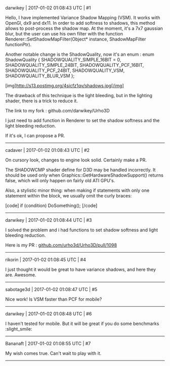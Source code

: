 darwikey | 2017-01-02 01:08:43 UTC | #1

Hello,
I have implemented Variance Shadow Mapping (VSM). It works with OpenGl, dx9 and dx11.
In order to add softness to shadows, this method allows to post-process the shadow map. 
At the moment, it's a 7x7 gaussian blur, but the user can use his own filter with the function Renderer::SetShadowMapFilter(Object* instance, ShadowMapFilter functionPtr).

Another notable change is the ShadowQuality, now it's an enum :
enum ShadowQuality
{
    SHADOWQUALITY_SIMPLE_16BIT = 0,
    SHADOWQUALITY_SIMPLE_24BIT,
    SHADOWQUALITY_PCF_16BIT,
    SHADOWQUALITY_PCF_24BIT,
    SHADOWQUALITY_VSM,
    SHADOWQUALITY_BLUR_VSM
};


[img]http://s13.postimg.org/4sicfz1qv/shadows.jpg[/img]


The drawback of this technique is the light bleeding, but in the lighting shader, there is a trick to reduce it.

The link to my fork :
github.com/darwikey/Urho3D

I just need to add function in Renderer to set the shadow softness and the light bleeding reduction.

If it's ok, I can propose a PR.

-------------------------

cadaver | 2017-01-02 01:08:43 UTC | #2

On cursory look, changes to engine look solid. Certainly make a PR.

The SHADOWCMP shader define for D3D may be handled incorrectly. It should be used only when Graphics::GetHardwareShadowSupport() returns false, which will only happen on fairly old ATI GPU's.

Also, a stylistic minor thing: when making if statements with only one statement within the block, we usually omit the curly braces:

[code]
if (condition)
    DoSomething();
[/code]

-------------------------

darwikey | 2017-01-02 01:08:44 UTC | #3

I solved the problem and i had functions to set shadow softness and light bleeding reduction.

Here is my PR :
[github.com/urho3d/Urho3D/pull/1098](https://github.com/urho3d/Urho3D/pull/1098)

-------------------------

rikorin | 2017-01-02 01:08:45 UTC | #4

I just thought it would be great to have variance shadows, and here they are. Awesome.

-------------------------

sabotage3d | 2017-01-02 01:08:47 UTC | #5

Nice work! Is VSM faster than PCF for mobile?

-------------------------

darwikey | 2017-01-02 01:08:48 UTC | #6

I haven't tested for mobile. But it will be great if you do some benchmarks :slight_smile:

-------------------------

Bananaft | 2017-01-02 01:08:55 UTC | #7

My wish comes true. Can't wait to play with it.

-------------------------

